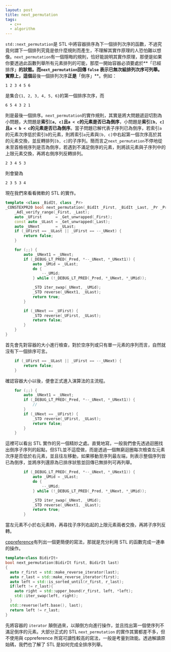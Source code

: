 ```yaml
---
layout: post
title: next_permutation
tags:
  - c++
  - algorithm
---
```


`std::next_permutation`是 STL 中將容器排序為下一個排列次序的函數，不過究竟何謂下一個排列究竟是依什麼規則而產生，不理解其實作原理的人恐怕難以想像。`next_permutation`有一個隱晦的規則，恰好能說明其實作原理，那便是如果你要透過此函數列舉所有元素排列的可能，那麼一開始容器必須要處於**「已經排序」**的狀態。而`next_permutation`回傳 `false` 表示已無次組排列次序可列舉。實際上，這個**最後一個排列次序**正是**「倒序」**。例如：

```
1 2 3 4 5 6
```

是集合`{1, 2, 3, 4, 5, 6}`的第一個排序次序，而

```
6 5 4 3 2 1
```

則是最後一個排序。`next_permutation`的實作規則，其實是將大問題遞迴切割為小問題，大問題是**索引`[a, c]`且`a < c`的元素是否已為倒序**，小問題是**索引`[b, c]`且`a < b < c`的元素是否已為倒序**。當子問題已解代表子序列已為倒序，若索引`a`的元素次序低於索引`b`的元素，則將索引`a`元素與`[b, c]`中右起第一個次序高於其的元素交換，並反轉排列`[b, c]`的子序列。簡而言之`next_permutation`不停地從未至首檢視序列是否為倒序，若遇到不滿足倒序的元素，則將該元素與子序列中的上限元素交換，再將右側序列反轉排列。

```
2 3 4 5 3
```

則會變為

```
2 3 5 3 4
```

現在我們來看看微軟的 STL 的實作。


```cpp
template <class _BidIt, class _Pr>
_CONSTEXPR20 bool next_permutation(_BidIt _First, _BidIt _Last, _Pr _Pred) {
    _Adl_verify_range(_First, _Last);
    auto _UFirst      = _Get_unwrapped(_First);
    const auto _ULast = _Get_unwrapped(_Last);
    auto _UNext       = _ULast;
    if (_UFirst == _ULast || _UFirst == --_UNext) {
        return false;
    }

    for (;;) {
        auto _UNext1 = _UNext;
        if (_DEBUG_LT_PRED(_Pred, *--_UNext, *_UNext1)) {
            auto _UMid = _ULast;
            do {
                --_UMid;
            } while (!_DEBUG_LT_PRED(_Pred, *_UNext, *_UMid));

            _STD iter_swap(_UNext, _UMid);
            _STD reverse(_UNext1, _ULast);
            return true;
        }

        if (_UNext == _UFirst) {
            _STD reverse(_UFirst, _ULast);
            return false;
        }
    }
}
```

首先會先對容器的大小進行檢查，對於空序列或只有單一元素的序列而言，自然就沒有下一個排序可言。

```cpp
    if (_UFirst == _ULast || _UFirst == --_UNext) {
        return false;
    }
```

確認容器大小以後，便會正式進入演算法的主流程。

```cpp
    for (;;) {
        auto _UNext1 = _UNext;
        if (_DEBUG_LT_PRED(_Pred, *--_UNext, *_UNext1)) {
            //
        }
        if (_UNext == _UFirst) {
            _STD reverse(_UFirst, _ULast);
            return false;
        }
    }
```

這裡可以看出 STL 實作的另一個精妙之處。直覺地寫，一般我們會先透過迴圈找出倒序子序列的起點，但STL並不這麼做，而是透過一個無窮迴圈每次檢查左元素次序是否低於右元素，並且往左移動，如果移動至序列最左端，則表示整個序列皆已為倒序，並將序列還原為已排序狀態並回傳已無排列可再列舉。

```cpp
        if (_DEBUG_LT_PRED(_Pred, *--_UNext, *_UNext1)) {
            auto _UMid = _ULast;
            do {
                --_UMid;
            } while (!_DEBUG_LT_PRED(_Pred, *_UNext, *_UMid));

            _STD iter_swap(_UNext, _UMid);
            _STD reverse(_UNext1, _ULast);
            return true;
        }
```

當左元素不小於右元素時，再尋找子序列右起的上限元素兩者交換，再將子序列反轉。

[cppreference](https://en.cppreference.com/w/cpp/algorithm/next_permutation)有列出一個更簡便的寫法，那就是充分利用 STL 的函數完成一連串的操作。

```cpp
template<class BidirIt>
bool next_permutation(BidirIt first, BidirIt last)
{
  auto r_first = std::make_reverse_iterator(last);
  auto r_last = std::make_reverse_iterator(first);
  auto left = std::is_sorted_until(r_first, r_last);
  if(left != r_last){
    auto right = std::upper_bound(r_first, left, *left);
    std::iter_swap(left, right);
  }
  std::reverse(left.base(), last);
  return left != r_last;
}
```

先將容器的 `iterator` 顛倒過來，以顛倒方向進行操作，並且找出第一個使序列不滿足倒序的元素。大部分正式的 STL `next_permutation` 的實作其實都差不多，但不使用與 cppreference 所寫可讀性較高的寫法，一般是考量到效能。透過解讀原始碼，我們也了解了 STL 是如何完成全排序列舉。
